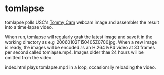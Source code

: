 tomlapse
========

tomlapse polls USC's [Tommy Cam](https://web-app.usc.edu/tommycam/) webcam image
and assembles the result into a time-lapse video.

When run, tomlapse will regularly grab the latest image and save it in the
working directory as e.g. 20060102T150405Z0700.jpg. When a new image is ready,
the images will be encoded as an H.264 MP4 video at 30 frames per second called
tomlapse.mp4. Images older than 24 hours will be omitted from the video.

index.html plays tomlapse.mp4 in a loop, occasionally reloading the video.
